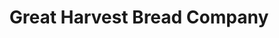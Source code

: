 ---
title: "Great Harvest Bread Company"
url: /charlottesville/great-harvest-bread-company/
shop: bakery
---